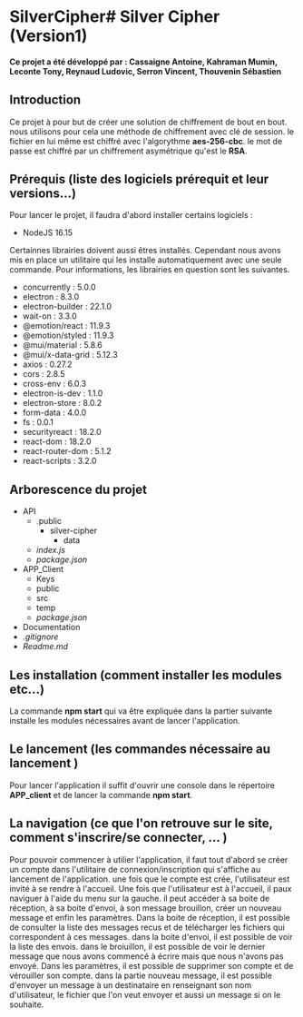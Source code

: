 # SilverCipher# Silver Cipher (Version1)
#### Ce projet a été développé par : Cassaigne Antoine, Kahraman Mumin, Leconte Tony, Reynaud Ludovic, Serron Vincent, Thouvenin Sébastien 
## Introduction
Ce projet à pour but de créer une solution de chiffrement de bout en bout. nous utilisons pour cela une méthode de chiffrement avec clé de session. le fichier en lui même est chiffré avec l'algorythme **aes-256-cbc**. le mot de passe est chiffré par un chiffrement asymétrique qu'est le **RSA**.
## Prérequis (liste des logiciels prérequit et leur versions...)
Pour lancer le projet, il faudra d'abord installer certains logiciels : 
 - NodeJS 16.15

Certainnes librairies doivent aussi êtres installés. Cependant nous avons mis en place un utilitaire qui les installe automatiquement avec une seule commande. Pour informations, les librairies en question sont les suivantes.

 - concurrently : 5.0.0
 - electron : 8.3.0
 - electron-builder :  22.1.0
 - wait-on : 3.3.0
 - @emotion/react : 11.9.3
 - @emotion/styled : 11.9.3
 - @mui/material : 5.8.6
 - @mui/x-data-grid : 5.12.3
 - axios : 0.27.2
 - cors : 2.8.5
 - cross-env : 6.0.3
 - electron-is-dev : 1.1.0
 - electron-store : 8.0.2
 - form-data : 4.0.0
 - fs : 0.0.1
 - securityreact : 18.2.0
 - react-dom : 18.2.0
 - react-router-dom : 5.1.2
 - react-scripts : 3.2.0

## Arborescence du projet

 - API
   - .public
     - silver-cipher
       - data
   - *index.js*
   - *package.json*
 - APP_Client
   - Keys
   - public
   - src
   - temp
   - *package.json*
 - Documentation
 - *.gitignore*
 - *Readme.md*

## Les installation (comment installer les modules etc...)
La commande **npm start** qui va être expliquée dans la partier suivante installe les modules nécessaires avant de lancer l'application.
## Le lancement (les commandes nécessaire au lancement )
Pour lancer l'application il suffit d'ouvrir une console dans le répertoire **APP_client** et de lancer la commande **npm start**.
## La navigation (ce que l'on retrouve sur le site, comment s'inscrire/se connecter, ... )
Pour pouvoir commencer à utilier l'application, il faut tout d'abord se créer un compte dans l'utilitaire de connexion/inscription qui s'affiche au lancement de l'application. 
une fois que le compte est crée, l'utilisateur est invité à se rendre à l'accueil.
Une fois que l'utilisateur est à l'accueil, il paux naviguer à l'aide du menu sur la gauche.
il peut accéder à sa boite de réception, à sa boite d'envoi, à son message brouillon, créer un nouveau message et enfin les paramètres. 
Dans la boite de réception, il est possible de consulter la liste des messages recus et de télécharger les fichiers qui correspondent à ces messages.
dans la boite d'envoi, il est possible de voir la liste des envois.
dans le broiuillon, il est possible de voir le dernier message que nous avons commencé à écrire mais que nous n'avons pas envoyé.
Dans les paramètres, il est possible de supprimer son compte et de vérouiller son compte.
dans la partie nouveau message, il est possible d'envoyer un message à un destinataire en renseignant son nom d'utilisateur, le fichier que l'on veut envoyer et aussi un message si on le souhaite.

